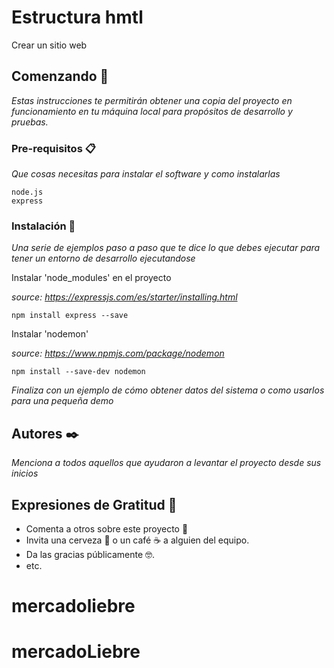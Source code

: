 # Estructura hmtl

Crear un sitio web

## Comenzando 🚀

_Estas instrucciones te permitirán obtener una copia del proyecto en funcionamiento en tu máquina local para propósitos de desarrollo y pruebas._


### Pre-requisitos 📋

_Que cosas necesitas para instalar el software y como instalarlas_

```
node.js
express
```

### Instalación 🔧

_Una serie de ejemplos paso a paso que te dice lo que debes ejecutar para tener un entorno de desarrollo ejecutandose_

Instalar 'node_modules' en el proyecto

_source: https://expressjs.com/es/starter/installing.html_

```
npm install express --save
```

Instalar 'nodemon'

_source: https://www.npmjs.com/package/nodemon_

```
npm install --save-dev nodemon
```

_Finaliza con un ejemplo de cómo obtener datos del sistema o como usarlos para una pequeña demo_


## Autores ✒️

_Menciona a todos aquellos que ayudaron a levantar el proyecto desde sus inicios_

## Expresiones de Gratitud 🎁

* Comenta a otros sobre este proyecto 📢
* Invita una cerveza 🍺 o un café ☕ a alguien del equipo. 
* Da las gracias públicamente 🤓.
* etc.

# mercadoliebre
# mercadoLiebre

